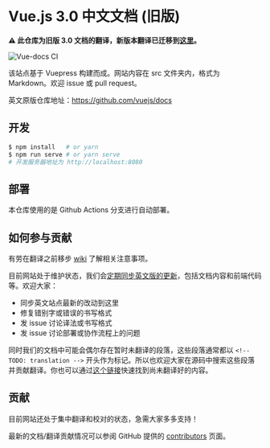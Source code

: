 # Vue.js 3.0 中文文档 (旧版)

**⚠️ 此仓库为旧版 3.0 文档的翻译，新版本翻译已迁移到[这里](https://github.com/vuejs-translations/docs-zh-cn)。**

![Vue-docs CI](https://github.com/vuejs/docs-next-zh-cn/workflows/Vue-docs%20CI/badge.svg)     

该站点基于 Vuepress 构建而成。网站内容在 src 文件夹内，格式为 Markdown。欢迎 issue 或 pull request。

英文原版仓库地址：https://github.com/vuejs/docs

## 开发

```bash
$ npm install   # or yarn
$ npm run serve # or yarn serve
# 开发服务器地址为 http://localhost:8080
```

## 部署

本仓库使用的是 Github Actions 分支进行自动部署。

## 如何参与贡献

有劳在翻译之前移步 [wiki](https://github.com/vuejs/docs-next-zh-cn/wiki) 了解相关注意事项。

目前网站处于维护状态，我们会[定期同步英文版的更新](https://github.com/vuejs/docs-next-zh-cn/pulls?q=is%3Apr+label%3A%E4%BB%8E%E8%8B%B1%E6%96%87%E7%89%88%E5%90%8C%E6%AD%A5+is%3Aclosed)，包括文档内容和前端代码等。欢迎大家：

- 同步英文站点最新的改动到这里
- 修复错别字或错误的书写格式
- 发 issue 讨论译法或书写格式
- 发 issue 讨论部署或协作流程上的问题

同时我们的文档中可能会偶尔存在暂时未翻译的段落，这些段落通常都以 `<!-- TODO: translation -->` 开头作为标记。所以也欢迎大家在源码中搜索这些段落并贡献翻译。你也可以通过[这个链接](https://github.com/vuejs/docs-next-zh-cn/search?q=TODO%3A+translation)快速找到尚未翻译好的内容。

## 贡献

目前网站还处于集中翻译和校对的状态，急需大家多多支持！

最新的文档/翻译贡献情况可以参阅 GitHub 提供的 [contributors](https://github.com/vuejs/docs-next-zh-cn/graphs/contributors) 页面。
